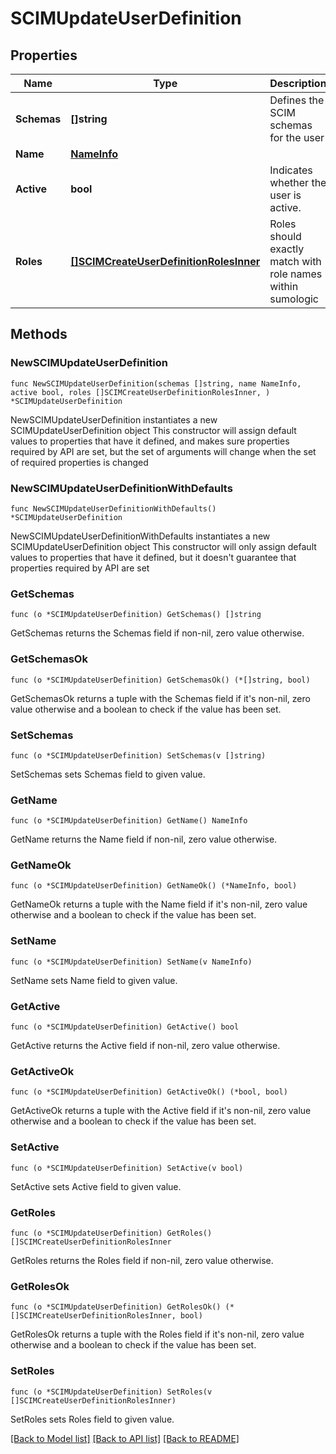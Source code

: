 # SCIMUpdateUserDefinition

## Properties

Name | Type | Description | Notes
------------ | ------------- | ------------- | -------------
**Schemas** | **[]string** | Defines the SCIM schemas for the user | 
**Name** | [**NameInfo**](NameInfo.md) |  | 
**Active** | **bool** | Indicates whether the user is active. | 
**Roles** | [**[]SCIMCreateUserDefinitionRolesInner**](SCIMCreateUserDefinitionRolesInner.md) | Roles should exactly match with role names within sumologic | 

## Methods

### NewSCIMUpdateUserDefinition

`func NewSCIMUpdateUserDefinition(schemas []string, name NameInfo, active bool, roles []SCIMCreateUserDefinitionRolesInner, ) *SCIMUpdateUserDefinition`

NewSCIMUpdateUserDefinition instantiates a new SCIMUpdateUserDefinition object
This constructor will assign default values to properties that have it defined,
and makes sure properties required by API are set, but the set of arguments
will change when the set of required properties is changed

### NewSCIMUpdateUserDefinitionWithDefaults

`func NewSCIMUpdateUserDefinitionWithDefaults() *SCIMUpdateUserDefinition`

NewSCIMUpdateUserDefinitionWithDefaults instantiates a new SCIMUpdateUserDefinition object
This constructor will only assign default values to properties that have it defined,
but it doesn't guarantee that properties required by API are set

### GetSchemas

`func (o *SCIMUpdateUserDefinition) GetSchemas() []string`

GetSchemas returns the Schemas field if non-nil, zero value otherwise.

### GetSchemasOk

`func (o *SCIMUpdateUserDefinition) GetSchemasOk() (*[]string, bool)`

GetSchemasOk returns a tuple with the Schemas field if it's non-nil, zero value otherwise
and a boolean to check if the value has been set.

### SetSchemas

`func (o *SCIMUpdateUserDefinition) SetSchemas(v []string)`

SetSchemas sets Schemas field to given value.


### GetName

`func (o *SCIMUpdateUserDefinition) GetName() NameInfo`

GetName returns the Name field if non-nil, zero value otherwise.

### GetNameOk

`func (o *SCIMUpdateUserDefinition) GetNameOk() (*NameInfo, bool)`

GetNameOk returns a tuple with the Name field if it's non-nil, zero value otherwise
and a boolean to check if the value has been set.

### SetName

`func (o *SCIMUpdateUserDefinition) SetName(v NameInfo)`

SetName sets Name field to given value.


### GetActive

`func (o *SCIMUpdateUserDefinition) GetActive() bool`

GetActive returns the Active field if non-nil, zero value otherwise.

### GetActiveOk

`func (o *SCIMUpdateUserDefinition) GetActiveOk() (*bool, bool)`

GetActiveOk returns a tuple with the Active field if it's non-nil, zero value otherwise
and a boolean to check if the value has been set.

### SetActive

`func (o *SCIMUpdateUserDefinition) SetActive(v bool)`

SetActive sets Active field to given value.


### GetRoles

`func (o *SCIMUpdateUserDefinition) GetRoles() []SCIMCreateUserDefinitionRolesInner`

GetRoles returns the Roles field if non-nil, zero value otherwise.

### GetRolesOk

`func (o *SCIMUpdateUserDefinition) GetRolesOk() (*[]SCIMCreateUserDefinitionRolesInner, bool)`

GetRolesOk returns a tuple with the Roles field if it's non-nil, zero value otherwise
and a boolean to check if the value has been set.

### SetRoles

`func (o *SCIMUpdateUserDefinition) SetRoles(v []SCIMCreateUserDefinitionRolesInner)`

SetRoles sets Roles field to given value.



[[Back to Model list]](../README.md#documentation-for-models) [[Back to API list]](../README.md#documentation-for-api-endpoints) [[Back to README]](../README.md)


